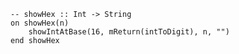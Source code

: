 ```applescript
-- showHex :: Int -> Stringon showHex(n)	showIntAtBase(16, mReturn(intToDigit), n, "")end showHex
```